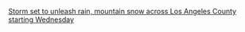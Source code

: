 [Storm set to unleash rain, mountain snow across Los Angeles County starting Wednesday](https://www.latimes.com/california/story/2025-03-05/rain-on-the-horizon-for-los-angeles-with-greatest-impacts-expected-thursday)


<script src="//rss.bloople.net/?url=https%3A%2F%2Fearthobservatory.nasa.gov%2Ffeeds%2Fearth-observatory.rss&detail=10&limit=5&showtitle=false&type=js"></script>

